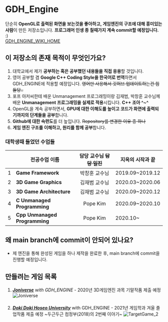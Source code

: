 # GDH_Engine  
 단순히 **OpenGL로 출력된 화면을 보는것을 좋아하고, 게임엔진의 구조에 대해 흥미있는 사람**이 만든 저장소입니다. 
 **프로그래머 인생 종 칠때가지 계속 commit할 예정입니다.** :)  
 [GDH_ENGINE_WIKI_HOME](https://github.com/qkrtmdgns23/GameEngineArchitecture_GDH_Engine/wiki)
 
## 이 저장소의 존재 목적이 무엇인가요?
1. 대학교에서 제가  **공부하는 혹은 공부했던 내용들을 직접 응용**할 것입니다. 
2. 영어 공부할 겸 **Google C++ Coding Style을 한국어로 번역**하면서 GDH_ENGINE에 적용할 예정입니다. ~~영어만 사용해서 깃허브 업데이트하는건 힘들당..~~
3. 포프 아저씨한테 배운 Unmanagement 프로그래밍이랑 김재범, 박창훈 교수님께 배운 **Unmanagement 프로그래밍을 실제로 적용**시킵니다. **C++ 조아 ^~^**
4. OpenGL을 계속 공부하면서, **GPU에 대한 이해도를 높이고 코드가 화면에 출력되기까지의 단계들을 공부**합니다.
5. **Github에 대한 숙련도**를 더 높입니다. ~~Repository를 변경한 이유 중 하나~~
6. **게임 엔진 구조를 이해하고, 원리를 함께 공부**합니다.

### 대학생때 들었던 수업들 
| |전공수업 이름                   |담당 교수님 ~~담당 일진~~ |지옥의 시작과 끝| 
|-|-------------------------------|:----------------------:|---------------| 
|1|**Game Framework**             |박창훈 교수님            |2019.09~2019.12|
|2|**3D Game Graphics**           |김재범 교수님            |2020.03~2020.06|
|3|**3D Game Architecture**       |김재범 교수님            |2020.09~2020.12|
|4|**C Unmanaged Programming** |Pope Kim            |2020.09~2020.10|
|5|**Cpp Unmanaged Programming**|Pope Kim           |2020.10~|

## 왜 main branch에 commit이 안되어 있나요?
* 제 엔진을 통해 완성된 게임을 하나 제작을 완료한 후, main branch에 commit을 진행할 예정입니다.

## 만들려는 게임 목록
1. *[**Joniverse**](https://www.youtube.com/watch?v=CEaQ5b1lAVE) with GDH_ENGINE* - 2020년 3D게임엔진 과목 기말작품 제출 예정  
![Joniverse](https://user-images.githubusercontent.com/54134912/97792397-0e0a8100-1c21-11eb-8a28-3e1f3cdc74aa.gif)  
　  
2. *[**Doki Doki Hoseo University**](https://www.youtube.com/watch?v=d7KSJvj_gL4)* with GDH_ENGINE - 2021년 게임학과 겨울 졸업작품 제출 예정 ~두근두근 컴정부(2018)의 2번째 이야기~
![TargetGame_2](https://user-images.githubusercontent.com/54134912/97792494-52e2e780-1c22-11eb-94d4-74bc9a0481f7.gif)
